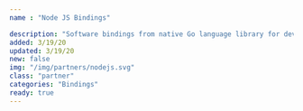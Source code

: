 ```yaml
---
name : "Node JS Bindings"

description: "Software bindings from native Go language library for developing applications in Node JS"
added: 3/19/20
updated: 3/19/20
new: false
img: "/img/partners/nodejs.svg"
class: "partner"
categories: "Bindings"
ready: true
---
```

